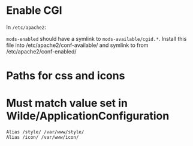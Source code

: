 # Enable CGI

In `/etc/apache2`:

`mods-enabled` should have a symlink to `mods-available/cgid.*`.
Install this file into /etc/apache2/conf-available/ and symlink to from 
/etc/apache2/conf-enabled/

# Paths for css and icons
#
# Must match value set in Wilde/ApplicationConfiguration

    Alias /style/ /var/www/style/
    Alias /icon/ /var/www/icon/

